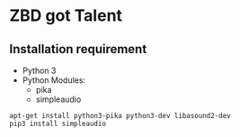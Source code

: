 # ZBD got Talent

## Installation requirement
* Python 3
* Python Modules:
  * pika
  * simpleaudio
```
apt-get install python3-pika python3-dev libasound2-dev
pip3 install simpleaudio
```

